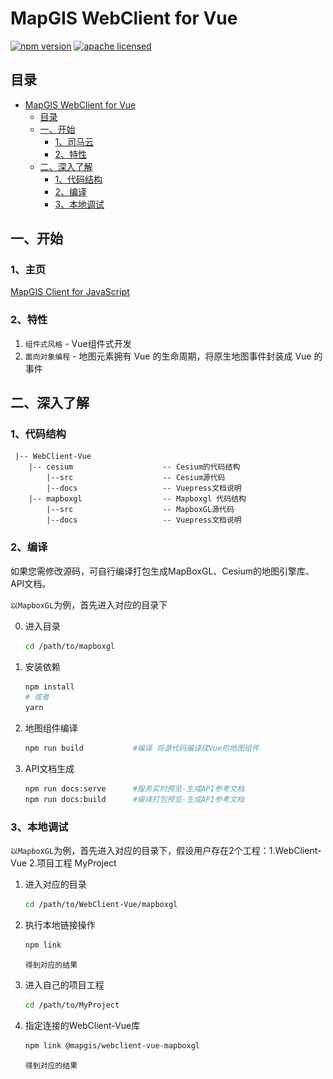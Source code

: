# MapGIS WebClient for Vue

[![npm version][npm-img]][npm-url]
[![apache licensed](https://img.shields.io/badge/license-Apache%202.0-orange.svg?style=flat-square)](https://github.com/MapGIS/WebClient-JavaScript/blob/master/LICENSE)

[npm-img]: https://img.shields.io/badge/npm-10.5.0-brightgreen
[npm-url]: https://www.npmjs.com/package/@mapgis/webclient

[comment]: <> (<img alt="MapGIS" src="mapboxgl/docs/images/framework/webclient-vue-mapboxgl.png">)

## 目录
- [MapGIS WebClient for Vue](#mapgis-webclient-for-vue)
  - [目录](#目录)
  - [一、开始](#一开始)
    - [1、司马云](#1主页)
    - [2、特性](#2特性)
  - [二、深入了解](#二深入了解)
    - [1、代码结构](#1代码结构)
    - [2、编译](#2编译)
    - [3、本地调试](#3本地调试)

## 一、开始

### 1、主页
[MapGIS Client for JavaScript](http://develop.smaryun.com/)

### 2、特性
1. `组件式风格` - Vue组件式开发
2. `面向对象编程` - 地图元素拥有 Vue 的生命周期，将原生地图事件封装成 Vue 的事件


## 二、深入了解
### 1、代码结构
``` text
 |-- WebClient-Vue
    |-- cesium                    -- Cesium的代码结构
        |--src                    -- Cesium源代码
        |--docs                   -- Vuepress文档说明
    |-- mapboxgl                  -- Mapboxgl 代码结构
        |--src                    -- MapboxGL源代码
        |--docs                   -- Vuepress文档说明
```

### 2、编译

如果您需修改源码，可自行编译打包生成MapBoxGL、Cesium的地图引擎库、API文档。

`以MapboxGL`为例，首先进入对应的目录下

0. 进入目录
    ``` sh
    cd /path/to/mapboxgl
    ```

1. 安装依赖
    ``` sh
    npm install
    # 或者
    yarn
    ```

2. 地图组件编译
    ``` sh
    npm run build           #编译 将源代码编译成Vue的地图组件
    ```

3. API文档生成
    ``` sh
    npm run docs:serve      #服务实时预览-生成API参考文档
    npm run docs:build      #编译打包预览-生成API参考文档
    ```
### 3、本地调试
`以MapboxGL`为例，首先进入对应的目录下，假设用户存在2个工程：1.WebClient-Vue 2.项目工程 MyProject

1. 进入对应的目录
    ``` sh
    cd /path/to/WebClient-Vue/mapboxgl
    ```
2. 执行本地链接操作
    ``` sh
    npm link
    ```

    `得到对应的结果`
   
3. 进入自己的项目工程
    ``` sh
    cd /path/to/MyProject
    ```
4. 指定连接的WebClient-Vue库
    ``` sh
    npm link @mapgis/webclient-vue-mapboxgl
    ```
    `得到对应的结果`
